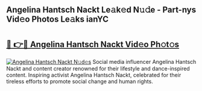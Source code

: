 ## Angelina Hantsch Nackt Le𝚊k𝚎d N𝚞𝚍e - Part-nys Vid𝚎o Photos Le𝚊ks ianYC

# <h2><a href="http://fb87swz.evod.top/?m=Angelina+Hantsch+Nackt">🔗 👉🔴 Angelina Hantsch Nackt Vid𝚎o Ph𝚘t𝚘s</a></h2>

[![Angelina Hantsch Nackt N𝚞d𝚎s](https://i.imgur.com/8V9OHl7.gif)](http://fb87swz.evod.top/?m=Angelina+Hantsch+Nackt)
Social media influencer Angelina Hantsch Nackt and content creator renowned for their lifestyle and dance-inspired content. Inspiring activist Angelina Hantsch Nackt, celebrated for their tireless efforts to promote social change and human rights. 
